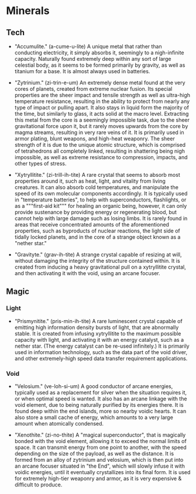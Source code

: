 # Minerals

## Tech

 - "Accumulite." (a-cume-u-lite) A unique metal that rather than conducting electricity, it simply absorbs it, seemingly to a nigh-infinite capacity. Naturally found extremely deep within any sort of large celestial body, as it seems to be formed primarily by gravity, as well as titanium for a base. It is almost always used in batteries.

 - "Zytrinium." (zi-trin-e-um) An extremely dense metal found at the very cores of planets, created from extreme nuclear fusion. Its special properties are the sheer impact and tensile strength as well as ultra-high temperature resistance, resulting in the ability to protect from nearly any type of impact or pulling apart. It also stays in liquid form the majority of the time, but similarly to glass, it acts solid at the macro level. Extracting this metal from the core is a seemingly impossible task, due to the sheer gravitational force upon it, but it rarely moves upwards from the core by magma streams, resulting in very rare veins of it. It is primarily used in armor plating, blunt weapons, and high-heat weaponry. The sheer strength of it is due to the unique atomic structure, which is comprised of tetrahedrons all completely linked, resulting in shattering being nigh impossible, as well as extreme resistance to compression, impacts, and other types of stress.

 - "Xytryllitite." (zi-trill-ih-tite) A rare crystal that seems to absorb most properties around it, such as heat, light, and vitality from living creatures. It can also absorb cold temperatures, and manipulate the speed of its own molecular components accordingly. It is typically used in "temperature batteries", to help with superconductors, flashlights, or as a """first-aid kit""" for healing an organic being, however, it can only provide sustenance by providing energy or regenerating blood, but cannot help with large damage such as losing limbs. It is rarely found in areas that receive concentrated amounts of the aforementioned properties, such as byproducts of nuclear reactions, the light side of tidally locked planets, and in the core of a strange object known as a "nether star."

 - "Gravityte." (grav-ih-tite) A strange crystal capable of resizing at will, without damaging the integrity of the structure contained within. It is created from inducing a heavy gravitational pull on a xytryllitite crystal, and then activating it with the void, using an arcane focuser.

## Magic

### Light

 - "Prismynitite." (pris-min-ih-tite) A rare luminescent crystal capable of emitting high information density bursts of light, that are abnormally stable. It is created from infusing xytryllitite to the maximum possible capacity with light, and activating it with an energy catalyst, such as a nether star. (The energy catalyst can be re-used infinitely.) It is primarily used in information technology, such as the data part of the void driver, and other extremely-high speed data transfer requirement applications.

### Void

 - "Velosium." (ve-loh-si-um) A good conductor of arcane energies, typically used as a replacement for silver when the situation requires it, or when optimal speed is wanted. It also has an arcane linkage with the void element, due to being naturally purified by its energies there. It is found deep within the end islands, more so nearby voidic hearts. It can also store a small cache of energy, which amounts to a very large amount when atomically condensed.

 - "Xenothite." (zi-no-thite) A "magical superconductor", that is magically bonded with the void element, allowing it to exceed the normal limits of space. It can transmit energy from one point to another, with the speed depending on the size of the payload, as well as the distance. It is formed from an alloy of zytrinium and velosium, which is then put into an arcane focuser situated in "the End", which will slowly infuse it with voidic energies, until it eventually crystallizes into its final form. It is used for extremely high-tier weaponry and armor, as it is very expensive & difficult to produce.